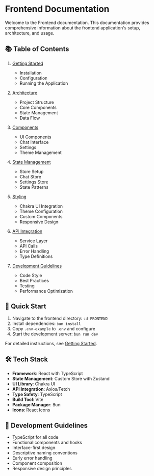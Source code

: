 # Frontend Documentation

Welcome to the Frontend documentation. This documentation provides comprehensive information about the frontend application's setup, architecture, and usage.

## 📚 Table of Contents

1. [Getting Started](./GETTING_STARTED.md)
   - Installation
   - Configuration
   - Running the Application

2. [Architecture](./ARCHITECTURE.md)
   - Project Structure
   - Core Components
   - State Management
   - Data Flow

3. [Components](./COMPONENTS.md)
   - UI Components
   - Chat Interface
   - Settings
   - Theme Management

4. [State Management](./STATE_MANAGEMENT.md)
   - Store Setup
   - Chat Store
   - Settings Store
   - State Patterns

5. [Styling](./STYLING.md)
   - Chakra UI Integration
   - Theme Configuration
   - Custom Components
   - Responsive Design

6. [API Integration](./API_INTEGRATION.md)
   - Service Layer
   - API Calls
   - Error Handling
   - Type Definitions

7. [Development Guidelines](./DEVELOPMENT_GUIDELINES.md)
   - Code Style
   - Best Practices
   - Testing
   - Performance Optimization

## 🔧 Quick Start

1. Navigate to the frontend directory: `cd FRONTEND`
2. Install dependencies: `bun install`
3. Copy `.env-example` to `.env` and configure
4. Start the development server: `bun run dev`

For detailed instructions, see [Getting Started](./GETTING_STARTED.md).

## 🛠️ Tech Stack

- **Framework**: React with TypeScript
- **State Management**: Custom Store with Zustand
- **UI Library**: Chakra UI
- **API Integration**: Axios/Fetch
- **Type Safety**: TypeScript
- **Build Tool**: Vite
- **Package Manager**: Bun
- **Icons**: React Icons

## 📝 Development Guidelines

- TypeScript for all code
- Functional components and hooks
- Interface-first design
- Descriptive naming conventions
- Early error handling
- Component composition
- Responsive design principles 